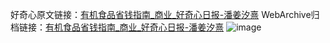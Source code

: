 好奇心原文链接：[有机食品省钱指南_商业_好奇心日报-潘姜汐熹](https://www.qdaily.com/articles/9542.html)
WebArchive归档链接：[有机食品省钱指南_商业_好奇心日报-潘姜汐熹](http://web.archive.org/web/20190623154441/https://www.qdaily.com/articles/9542.html)
![image](http://ww3.sinaimg.cn/large/007d5XDply1g3vflx7ly3j30u03zuhdt)